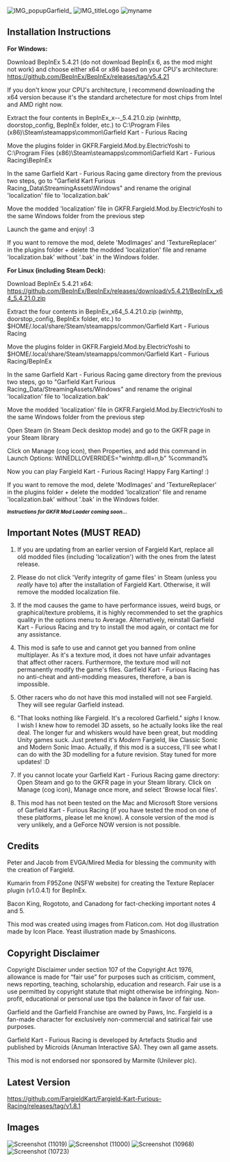 ![IMG_popupGarfield_](https://user-images.githubusercontent.com/123922342/216668038-fe2cbf04-5f57-4672-b09c-5253f1166ddc.png)
![IMG_titleLogo](https://user-images.githubusercontent.com/123922342/215550843-e68b9da0-d5bb-406e-b9e8-9476328d5fd5.png)
![myname](https://user-images.githubusercontent.com/123922342/215526601-2f8fe170-f56c-483d-b5fe-c9e9c9a2d475.png)
## **Installation Instructions**

**For Windows:**

Download BepInEx 5.4.21 (do not download BepInEx 6, as the mod might not work) and choose either x64 or x86 based on your CPU's architecture: https://github.com/BepInEx/BepInEx/releases/tag/v5.4.21

If you don't know your CPU's architecture, I recommend downloading the x64 version because it's the standard archetecture for most chips from Intel and AMD right now.

Extract the four contents in BepInEx_x--_5.4.21.0.zip (winhttp, doorstop_config, BepInEx folder, etc.) to C:\Program Files (x86)\Steam\steamapps\common\Garfield Kart - Furious Racing

Move the plugins folder in GKFR.Fargield.Mod.by.ElectricYoshi to C:\Program Files (x86)\Steam\steamapps\common\Garfield Kart - Furious Racing\BepInEx

In the same Garfield Kart - Furious Racing game directory from the previous two steps, go to "Garfield Kart Furious Racing_Data\StreamingAssets\Windows" and rename the original 'localization' file to 'localization.bak'

Move the modded 'localization' file in GKFR.Fargield.Mod.by.ElectricYoshi to the same Windows folder from the previous step

Launch the game and enjoy! :3

If you want to remove the mod, delete 'ModImages' and 'TextureReplacer' in the plugins folder + delete the modded 'localization' file and rename 'localization.bak' without '.bak' in the Windows folder.

**For Linux (including Steam Deck):**

Download BepInEx 5.4.21 x64: https://github.com/BepInEx/BepInEx/releases/download/v5.4.21/BepInEx_x64_5.4.21.0.zip

Extract the four contents in BepInEx_x64_5.4.21.0.zip (winhttp, doorstop_config, BepInEx folder, etc.) to $HOME/.local/share/Steam/steamapps/common/Garfield Kart - Furious Racing

Move the plugins folder in GKFR.Fargield.Mod.by.ElectricYoshi to $HOME/.local/share/Steam/steamapps/common/Garfield Kart - Furious Racing/BepInEx

In the same Garfield Kart - Furious Racing game directory from the previous two steps, go to "Garfield Kart Furious Racing_Data/StreamingAssets/Windows" and rename the original 'localization' file to 'localization.bak'

Move the modded 'localization' file in GKFR.Fargield.Mod.by.ElectricYoshi to the same Windows folder from the previous step

Open Steam (in Steam Deck desktop mode) and go to the GKFR page in your Steam library

Click on Manage (cog icon), then Properties, and add this command in Launch Options: WINEDLLOVERRIDES="winhttp.dll=n,b" %command%

Now you can play Fargield Kart - Furious Racing! Happy Farg Karting! :)

If you want to remove the mod, delete 'ModImages' and 'TextureReplacer' in the plugins folder + delete the modded 'localization' file and rename 'localization.bak' without '.bak' in the Windows folder.

<sub>***Instructions for GKFR Mod Loader coming soon...***</sub>

## **Important Notes (MUST READ)**

1. If you are updating from an earlier version of Fargield Kart, replace all old modded files (including 'localization') with the ones from the latest release.

2. Please do not click 'Verify integrity of game files' in Steam (unless you *really* have to) after the installation of Fargield Kart. Otherwise, it will remove the modded localization file.

3. If the mod causes the game to have performance issues, weird bugs, or graphical/texture problems, it is highly recommended to set the graphics quality in the options menu to Average. Alternatively, reinstall Garfield Kart - Furious Racing and try to install the mod again, or contact me for any assistance.

4. This mod is safe to use and cannot get you banned from online multiplayer. As it's a texture mod, it does not have unfair advantages that affect other racers. Furthermore, the texture mod will not permanently modify the game's files. Garfield Kart - Furious Racing has no anti-cheat and anti-modding measures, therefore, a ban is impossible.

5. Other racers who do not have this mod installed will not see Fargield. They will see regular Garfield instead.

6. "That looks nothing like Fargield. It's a recolored Garfield." *sighs* I know. I wish I knew how to remodel 3D assets, so he actually looks like the real deal. The longer fur and whiskers would have been great, but modding Unity games suck. Just pretend it's *Modern* Fargield, like Classic Sonic and Modern Sonic lmao. Actually, if this mod is a success, I'll see what I can do with the 3D modelling for a future revision. Stay tuned for more updates! :D

7. If you cannot locate your Garfield Kart - Furious Racing game directory: Open Steam and go to the GKFR page in your Steam library. Click on Manage (cog icon), Manage once more, and select 'Browse local files'.

8. This mod has not been tested on the Mac and Microsoft Store versions of Garfield Kart - Furious Racing (if you have tested the mod on one of these platforms, please let me know). A console version of the mod is very unlikely, and a GeForce NOW version is not possible.

## **Credits**

Peter and Jacob from EVGA/Mired Media for blessing the community with the creation of Fargield.

Kumarin from F95Zone (NSFW website) for creating the Texture Replacer plugin (v1.0.4.1) for BepInEx.

Bacon King, Rogototo, and Canadong for fact-checking important notes 4 and 5.

This mod was created using images from Flaticon.com. Hot dog illustration made by Icon Place. Yeast illustration made by Smashicons.

## **Copyright Disclaimer**

Copyright Disclaimer under section 107 of the Copyright Act 1976, allowance is made for “fair use” for purposes such as criticism, comment, news reporting, teaching, scholarship, education and research. Fair use is a use permitted by copyright statute that might otherwise be infringing. Non-profit, educational or personal use tips the balance in favor of fair use. 

Garfield and the Garfield Franchise are owned by Paws, Inc. Fargield is a fan-made character for exclusively non-commercial and satirical fair use purposes.

Garfield Kart - Furious Racing is developed by Artefacts Studio and published by Microids (Anuman Interactive SA). They own all game assets.

This mod is not endorsed nor sponsored by Marmite (Unilever plc).

## **Latest Version**

https://github.com/FargieldKart/Fargield-Kart-Furious-Racing/releases/tag/v1.8.1

## **Images**

![Screenshot (11019)](https://user-images.githubusercontent.com/123922342/216668376-0ac2ad1d-1650-491f-b5c5-737b7d6cdd4b.png)
![Screenshot (11000)](https://user-images.githubusercontent.com/123922342/216668429-bebdbadd-4abb-444e-a2b3-32eaa05f151e.png)
![Screenshot (10968)](https://user-images.githubusercontent.com/123922342/216668600-adfc9d10-e66b-48ea-9e4e-01568fc44651.png)
![Screenshot (10723)](https://user-images.githubusercontent.com/123922342/216668815-b9fe1fca-98b8-48b6-8d75-ce06dde61244.png)
